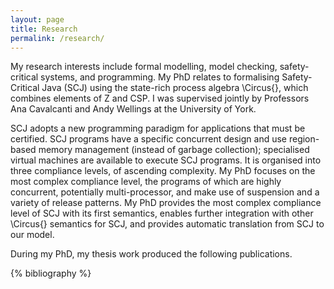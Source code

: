```yaml
---
layout: page
title: Research
permalink: /research/
---
```


My research interests include formal modelling, model checking, safety-critical systems, and programming. My PhD relates to formalising Safety-Critical Java (SCJ) using the state-rich process algebra \Circus{}, which combines elements of Z and CSP. I was supervised jointly by Professors Ana Cavalcanti and Andy Wellings at the University of York.

SCJ adopts a new programming paradigm for applications that must be certified. SCJ programs have a specific concurrent design and use region-based memory management (instead of garbage collection); specialised virtual machines are available to execute SCJ programs. It is organised into three compliance levels, of ascending complexity. My PhD focuses on the most complex compliance level, the programs of which are highly concurrent, potentially multi-processor, and make use of suspension and a variety of release patterns. My PhD provides the most complex compliance level of SCJ with its first semantics, enables further integration with other \Circus{} semantics for SCJ, and provides automatic translation from SCJ to our model.

During my PhD, my thesis work produced the following publications.

{% bibliography %}
